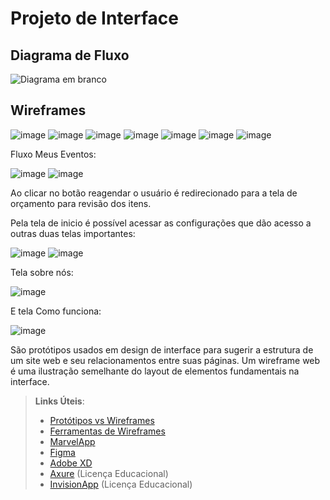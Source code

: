 
# Projeto de Interface

## Diagrama de Fluxo

![Diagrama em branco](https://github.com/user-attachments/assets/bb05c6b2-ab70-4735-86b1-71151e42b1dc)


## Wireframes

![image](https://github.com/user-attachments/assets/b28c6a48-29bc-4a74-86da-fcd583b9b72f)
![image](https://github.com/user-attachments/assets/a3ff8d25-ce18-4030-8775-e7993cc41760)
![image](https://github.com/user-attachments/assets/f0c0c0c2-69ea-4fc7-b4c1-7b5a7af4a731)
![image](https://github.com/user-attachments/assets/42fcb716-1e7c-4d8e-a9cb-b428473bb7b4)
![image](https://github.com/user-attachments/assets/b5c3862b-ddaf-4718-8603-16f70fc17928)
![image](https://github.com/user-attachments/assets/4d39374b-27db-4fb3-90bb-1229417824ac)
![image](https://github.com/user-attachments/assets/6269e590-2678-45d2-914d-d6e6670cfdba)

Fluxo Meus Eventos:

![image](https://github.com/user-attachments/assets/61c80f87-ccf2-47c2-a2b4-a5d54bce148f)
![image](https://github.com/user-attachments/assets/4c072646-e1ae-458a-a0c2-b695d7678157)


Ao clicar no botão reagendar o usuário é redirecionado para a tela de orçamento para revisão dos itens.


Pela tela de inicio é possível acessar as configurações que dão acesso a outras duas telas importantes:

![image](https://github.com/user-attachments/assets/4516e53f-c0a2-4577-a108-a53eb6aa5e96)
![image](https://github.com/user-attachments/assets/970ee777-7c83-46d7-9b40-6ea4c1860353)

Tela sobre nós:

![image](https://github.com/user-attachments/assets/d4710e73-b098-49fa-9f76-d923b9d7fa3a)

E tela Como funciona:


![image](https://github.com/user-attachments/assets/59832dc1-9584-4bf5-9a3c-7b9e3d3d4892)
















São protótipos usados em design de interface para sugerir a estrutura de um site web e seu relacionamentos entre suas páginas. Um wireframe web é uma ilustração semelhante do layout de elementos fundamentais na interface.
 
> **Links Úteis**:
> - [Protótipos vs Wireframes](https://www.nngroup.com/videos/prototypes-vs-wireframes-ux-projects/)
> - [Ferramentas de Wireframes](https://rockcontent.com/blog/wireframes/)
> - [MarvelApp](https://marvelapp.com/developers/documentation/tutorials/)
> - [Figma](https://www.figma.com/)
> - [Adobe XD](https://www.adobe.com/br/products/xd.html#scroll)
> - [Axure](https://www.axure.com/edu) (Licença Educacional)
> - [InvisionApp](https://www.invisionapp.com/) (Licença Educacional)
